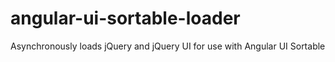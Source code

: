 # angular-ui-sortable-loader
Asynchronously loads jQuery and jQuery UI for use with Angular UI Sortable

